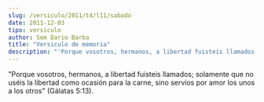 ```yaml
---
slug: /versiculo/2011/t4/l11/sabado
date: 2011-12-03
tipo: versiculo
author: Sem Dario Barba
title: "Versiculo de memoria"
description: "'Porque vosotros, hermanos, a libertad fuisteis llamados; solamente que no  uséis la libertad como ocasión para la carne, sino servíos por amor los unos a  los otros' (Gálatas 5:13)."
---
```


"Porque vosotros, hermanos, a libertad fuisteis llamados; solamente que no uséis la libertad como ocasión para la carne, sino servíos por amor los unos a los otros" (Gálatas 5:13).
